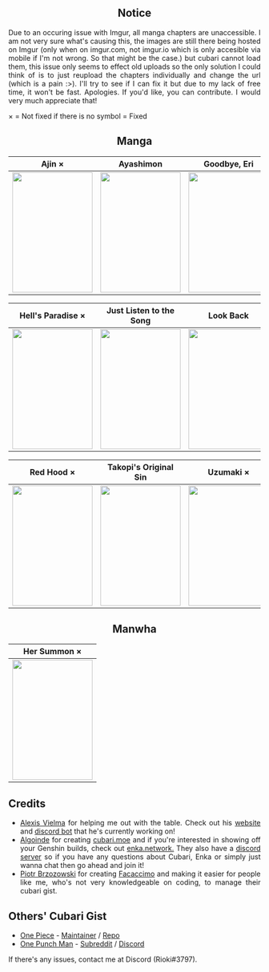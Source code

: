 <div align="center">
  
## Notice

</div>

<div align="justify">
Due to an occuring issue with Imgur, all manga chapters are unaccessible. I am not very sure what's causing this, the images are still there being hosted on Imgur (only when on imgur.com, not imgur.io which is only accesible via mobile if I'm not wrong. So that might be the case.) but cubari cannot load them, this issue only seems to effect old uploads so the only solution I could think of is to just reupload the chapters individually and change the url (which is a pain :>). I'll try to see if I can fix it but due to my lack of free time, it won't be fast. Apologies. If you'd like, you can contribute. I would very much appreciate that!

</div>

× = Not fixed
if there is no symbol = Fixed

<div align="center">

## Manga

| Ajin × | Ayashimon | Goodbye, Eri | Gyo × |
| ---- | ---- | ---- | ---- |
| <a href="https://cubari.moe/proxy/gist/cmF3L1lrdXpoZS9NYW5nYS9tYXN0ZXIvQWppbi5qc29u/"><img src="https://user-images.githubusercontent.com/118425258/224340327-72231c37-37d6-457c-97b6-a03de97c9ea9.png" width="160" height="240"></a> |  <a href="https://cubari.moe/proxy/gist/cmF3L1lrdXpoZS9NYW5nYS9tYXN0ZXIvQXlhc2hpbW9uLmpzb24/"><img src="https://user-images.githubusercontent.com/118425258/226837664-435784f3-57bb-473e-bc5b-3cbcb0209442.png" width="160" height="240"></a> | <a href="https://cubari.moe/proxy/gist/cmF3L1lrdXpoZS9NYW5nYS9tYXN0ZXIvR29vZGJ5ZSwlMjBFcmkuanNvbg/"><img src="https://user-images.githubusercontent.com/118425258/209031384-6d64ca87-f0f4-4ad7-8101-afaa1f192b04.png" width="160" height="240"></a> |  <a href="https://cubari.moe/proxy/gist/cmF3L1lrdXpoZS9NYW5nYS9tYXN0ZXIvR3lvLmpzb24/"><img src="https://user-images.githubusercontent.com/118425258/213948062-76dbab6d-859c-47ee-ade0-38192c223012.png" width="160" height="240"></a> |

| Hell's Paradise × | Just Listen to the Song | Look Back | No Longer Human × |
| ---- | ---- | ---- | ---- |
| <a href="https://cubari.moe/proxy/gist/cmF3L1lrdXpoZS9NYW5nYS9tYXN0ZXIvSGVsbCdzJTIwUGFyYWRpc2UuanNvbg/"><img src="https://user-images.githubusercontent.com/118425258/232502924-49e4a6c8-da6f-4ac2-9d2e-11b3f92d3215.png" width="160" height="240"></a> | <a href="https://cubari.moe/proxy/gist/cmF3L1lrdXpoZS9NYW5nYS9tYXN0ZXIvSnVzdCUyMExpc3RlbiUyMHRvJTIwdGhlJTIwU29uZy5qc29u/"><img src="https://user-images.githubusercontent.com/118425258/208885054-374be5ba-ef03-42ff-abf2-ff5114c0b49f.png" width="160" height="240"></a> | <a href="https://cubari.moe/proxy/gist/cmF3L1lrdXpoZS9NYW5nYS9tYXN0ZXIvTG9vayUyMEJhY2suanNvbg/"><img src="https://user-images.githubusercontent.com/118425258/208885982-12c56458-e93c-439c-b1a2-78c3ca324685.png" width="160" height="240"></a> | <a href="https://cubari.moe/proxy/gist/cmF3L1lrdXpoZS9NYW5nYS9tYXN0ZXIvTm8lMjBMb25nZXIlMjBIdW1hbi5qc29u/"><img src="https://user-images.githubusercontent.com/118425258/213689556-86586b6e-a46a-45e3-8c54-5d5ce4d331cd.png" width="160" height="240"></a> |

| Red Hood × | Takopi's Original Sin | Uzumaki × | Venus in the Blind Spot |
| ---- | ---- | ---- | ---- |
| <a href="https://cubari.moe/proxy/gist/cmF3L1lrdXpoZS9NYW5nYS9tYXN0ZXIvUmVkJTIwSG9vZC5qc29u/"><img src="https://user-images.githubusercontent.com/118425258/209067630-ed7d5d04-85b1-4786-a5b2-fff46090620b.png" width="160" height="240"></a> | <a href="https://cubari.moe/proxy/gist/cmF3L1lrdXpoZS9NYW5nYS9tYXN0ZXIvVGFrb3BpJ3MlMjBPcmlnaW5hbCUyMFNpbi5qc29u/"><img src="https://user-images.githubusercontent.com/118425258/217786024-6f8ac92b-8bfd-4ff4-96c4-51de2479111a.png" width="160" height="240"></a> |  <a href="https://cubari.moe/proxy/gist/cmF3L1lrdXpoZS9NYW5nYS9tYXN0ZXIvVXp1bWFraS5qc29u/"><img src="https://user-images.githubusercontent.com/118425258/213689724-3d62874f-c1a5-426d-976a-41e8700b196b.png" width="160" height="240"></a> | <a href="https://cubari.moe/proxy/gist/cmF3L1lrdXpoZS9NYW5nYS9tYXN0ZXIvVmVudXMlMjBpbiUyMHRoZSUyMEJsaW5kJTIwU3BvdC5qc29u/"><img src="https://user-images.githubusercontent.com/118425258/208892442-51e5109a-0bfb-4e24-9fa7-8895c11396dc.png" width="160" height="240"></a> |

## Manwha

| Her Summon × | 
| ---- | 
| <a href="https://cubari.moe/proxy/gist/cmF3L1lrdXpoZS9NYW5nYS9tYXN0ZXIvSGVyJTIwU3VtbW9uLmpzb24/"><img src="https://user-images.githubusercontent.com/118425258/216855152-abbf7942-77c4-42d2-8e36-0b65424c6f4a.png" width="160" height="240"></a> |

</div>

<div align="justify">
  
## Credits

- [Alexis Vielma](https://github.com/aelxxs) for helping me out with the table. Check out his [website](https://alexis.kr/) and [discord bot](https://top.gg/bot/713362546920259645) that he's currently working on!
- [Algoinde](https://github.com/Algoinde) for creating [cubari.moe](https://cubari.moe) and if you're interested in showing off your Genshin builds, check out [enka.network.](https://enka.network/) They also have a [discord server](https://discord.gg/wwD2xTbQxe) so if you have any questions about Cubari, Enka or simply just wanna chat then go ahead and join it!
- [Piotr Brzozowski](https://github.com/stirante) for creating [Facaccimo](https://stirante.com/facaccimo/) and making it easier for people like me, who's not very knowledgeable on coding, to manage their cubari gist.

</div>

<div align="justify">

## Others' Cubari Gist

- [One Piece](https://cubari.moe/read/gist/cmF3L2VOVjI1L2N1YmFyaS9tYXN0ZXIvb25lcGllY2UuanNvbg/) - [Maintainer](https://github.com/eNV25/) / [Repo](https://github.com/eNV25/cubari)
- [One Punch Man](https://cubari.moe/read/gist/Z2lzdC9mdW5reWhpcHBvLzFkNDBiZDVkYWUxMWUwM2E2YWYyMGU1YTlhMDMwZDgxL3Jhdy9vcG0uanNvbg/) - [Subreddit](https://www.reddit.com/r/OnePunchMan/) / [Discord](https://discord.gg/onepunchman)

</div>

If there's any issues, contact me at Discord (Rioki#3797).
